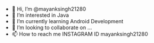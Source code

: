 - 👋 Hi, I’m @mayanksingh21280
- 👀 I’m interested in Java
- 🌱 I’m currently learning Android Development
- 💞️ I’m looking to collaborate on ...
- 📫 How to reach me INSTAGRAM ID mayanksingh21280

<!---
mayanksingh21280/mayanksingh21280 is a ✨ special ✨ repository because its `README.md` (this file) appears on your GitHub profile.
You can click the Preview link to take a look at your changes.
--->
